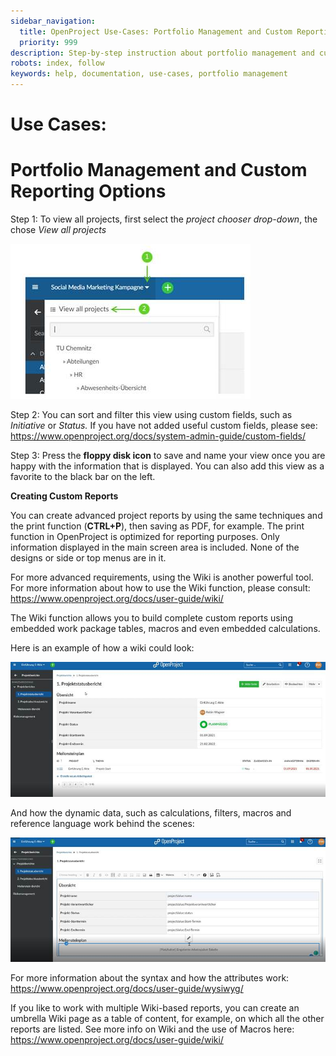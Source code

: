 ```yaml
---
sidebar_navigation:
  title: OpenProject Use-Cases: Portfolio Management and Custom Reporting
  priority: 999
description: Step-by-step instruction about portfolio management and custom reporting
robots: index, follow
keywords: help, documentation, use-cases, portfolio management
---
```

# Use Cases:

# Portfolio Management and Custom Reporting Options

Step 1: To view all projects, first select the *project chooser drop-down*, the chose *View all projects*

![Chose project](chose-project.jpg)

 

Step 2: You can sort and filter this view using custom fields, such as *Initiative* or *Status.* If you have not added useful custom fields, please see: https://www.openproject.org/docs/system-admin-guide/custom-fields/

Step 3: Press the **floppy disk icon** to save and name your view once you are happy with the information that is displayed. You can also add this view as a favorite to the black bar on the left.

**Creating Custom Reports**

You can create advanced project reports by using the same techniques and the print function (**CTRL+P**), then saving as PDF, for example. The print function in OpenProject is optimized for reporting purposes. Only information displayed in the main screen area is included. None of the designs or side or top menus are in it.

For more advanced requirements, using the Wiki is another powerful tool. For more information about how to use the Wiki function, please consult: https://www.openproject.org/docs/user-guide/wiki/

The Wiki function allows you to build complete custom reports using embedded work package tables, macros and even embedded calculations.

Here is an example of how a wiki could look:

![Creating custom reports](custom-reports.jpg)

And how the dynamic data, such as calculations, filters, macros and reference language work behind the scenes:

![Dynamic data](dynamic-data.jpg)

For more information about the syntax and how the attributes work: https://www.openproject.org/docs/user-guide/wysiwyg/

If you like to work with multiple Wiki-based reports, you can create an umbrella Wiki page as a table of content, for example, on which all the other reports are listed. See more info on Wiki and the use of Macros here: https://www.openproject.org/docs/user-guide/wiki/

 

